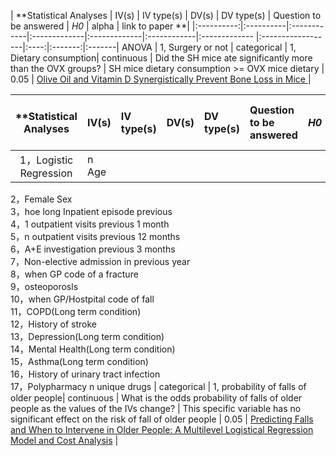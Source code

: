 | **Statistical Analyses	|  IV(s)  |  IV type(s) |  DV(s)  |  DV type(s)  | Question to be answered | _H0_ | alpha | link to paper **| 
|:----------:|:----------|:------------|:-------------|:-------------|:------------|:------------- |:------------------|:----:|:-------:|:-------|
ANOVA	| 1, Surgery or not  | categorical | 1, Dietary consumption| continuous | 	Did the SH mice ate significantly more than the OVX groups? | SH mice dietary consumption >= OVX mice dietary | 0.05 | [Olive Oil and Vitamin D Synergistically Prevent Bone Loss in Mice
](http://journals.plos.org/plosone/article?id=10.1371/journal.pone.0115817)| 



| **Statistical Analyses	|  IV(s)  |  IV type(s) |  DV(s)  |  DV type(s)   | Question to be answered | _H0_ | alpha | link to paper **| 
|:----------:|:----------|:------------|:-------------|:------------ |:------------------|:----:|:-------:|:-------|
1，Logistic Regression |n Age                                    
2，Female Sex                                  
3，hoe long Inpatient episode previous         
4，1 outpatient visits previous 1 month         
5，n outpatient visits previous 12 months       
6，A+E investigation previous 3 months         
7，Non-elective admission in previous year     
8，when GP code of a fracture                     
9，osteoporosls                                
10，when GP/Hostpital code of fall            
11，COPD(Long term condition)                  
12，History of stroke                           
13，Depression(Long term condition)           
14，Mental Health(Long term condition)          
15，Asthma(Long term condition)                  
16，History of urinary tract infection           
17，Polypharmacy n unique drugs   | categorical | 1,  probability of falls of older people| continuous  | What is the odds probability of falls of older people as the values of the IVs change? | This specific variable has no significant effect on the risk of fall of older people | 0.05 | [Predicting Falls and When to Intervene in Older People: A Multilevel Logistical Regression Model and Cost Analysis](http://journals.plos.org/plosone/article?id=10.1371/journal.pone.0159365) |
